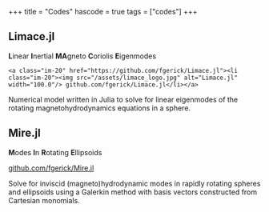 +++
title = "Codes"
hascode = true
tags = ["codes"]
+++


## Limace.jl

**L**inear **I**nertial **MA**gneto **C**oriolis **E**igenmodes


~~~
<a class="im-20" href="https://github.com/fgerick/Limace.jl"><li class="im-20"><img src="/assets/limace_logo.jpg" alt="Limace.jl" width="100.0"/> github.com/fgerick/Limace.jl</li></a>
~~~

Numerical model written in Julia to solve for linear eigenmodes of the rotating magnetohydrodynamics equations in a sphere.


## Mire.jl

**M**odes **I**n **R**otating **E**llipsoids

[github.com/fgerick/Mire.jl](https://github.com/fgerick/Mire.jl)

Solve for inviscid (magneto)hydrodynamic modes in rapidly rotating spheres and ellipsoids using a Galerkin method with basis vectors constructed from Cartesian monomials.